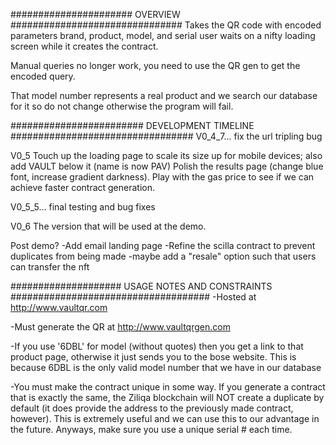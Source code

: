 ###################### OVERVIEW ###############################
Takes the QR code with encoded parameters brand, product, model, and serial
user waits on a nifty loading screen while it creates the contract.

Manual queries no longer work, you need to use the QR gen to get the encoded query.

That model number represents a real product and we search our database for it so do not change otherwise the program will fail.

######################## DEVELOPMENT TIMELINE #################################
V0_4_7... fix the url tripling bug

V0_5 Touch up the loading page to scale its size up for mobile devices; also add VAULT below it (name is now PAV) Polish the results page (change blue font, increase gradient darkness). Play with the gas price to see if we can achieve faster contract generation. 

V0_5_5... final testing and bug fixes

V0_6 The version that will be used at the demo. 


Post demo?
-Add email landing page
-Refine the scilla contract to prevent duplicates from being made
-maybe add a "resale" option such that users can transfer the nft

#################### USAGE NOTES AND CONSTRAINTS ####################################
-Hosted at http://www.vaultqr.com

-Must generate the QR at http://www.vaultqrgen.com

-If you use '6DBL' for model (without quotes) then you get a link to that product page,
otherwise it just sends you to the bose website. This is because 6DBL is the only valid model number 
that we have in our database

-You must make the contract unique in some way. If you generate a contract that is exactly the same,
the Ziliqa blockchain will NOT create a duplicate by default (it does provide the address to the previously
made contract, however). This is extremely useful and we can use this to our advantage in the future. 
Anyways, make sure you use a unique serial # each time.

